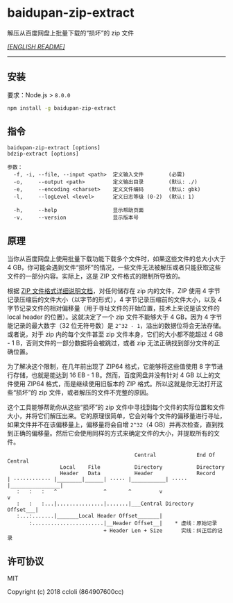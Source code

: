 baidupan-zip-extract
====================

解压从百度网盘上批量下载的“损坏”的 zip 文件

[_[ENGLISH README]_](README.md)

********************

## 安装

要求：Node.js > `8.0.0`

```sh
npm install -g baidupan-zip-extract
```

## 指令

```
baidupan-zip-extract [options]
bdzip-extract [options]

参数：
  -f, -i, --file, --input <path>  定义输入文件        (必需)
  -o,     --output <path>         定义输出目录        (默认: ./)
  -e,     --encoding <charset>    定义文件编码        (默认: gbk)
  -l,     --logLevel <level>      定义日志等级 (0-2)  (默认: 1)

  -h,     --help                  显示帮助页面
  -v,     --version               显示版本号
```

## 原理

当你从百度网盘上使用批量下载功能下载多个文件时，如果这些文件的总大小大于 4 GB，你可能会遇到文件“损坏”的情况，一些文件无法被解压或者只能获取这些文件的一部分内容。实际上，这是 ZIP 文件格式的限制所导致的。

根据 [ZIP 文件格式详细说明文档](https://pkware.cachefly.net/webdocs/casestudies/APPNOTE.TXT)，对任何储存在 zip 内的文件，ZIP 使用 4 字节记录压缩后的文件大小（以字节的形式），4 字节记录压缩前的文件大小，以及 4 字节记录文件的相对偏移量（用于寻址文件的开始位置，技术上来说是该文件的 local header 的位置）。这就决定了一个 zip 文件不能够大于 4 GB，因为 4 字节能记录的最大数字（32 位无符号数）是 `2^32 - 1`，溢出的数据位将会无法存储。或者说，对于 zip 内的每个文件甚至 zip 文件本身，它们的大小都不能超过 4 GB - 1 B，否则文件的一部分数据将会被跳过，或者 zip 无法正确找到部分文件的正确位置。

为了解决这个限制，在几年前出现了 ZIP64 格式，它能够将这些值使用 8 字节进行存储，也就是能达到 16 EB - 1 B。然而，百度网盘并没有针对 4 GB 以上的文件使用 ZIP64 格式，而是继续使用旧版本的 ZIP 格式。所以这就是你无法打开这些“损坏”的 zip 文件，或者解压的文件不完整的原因。

这个工具能够帮助你从这些“损坏”的 zip 文件中寻找到每个文件的实际位置和文件大小，并将它们解压出来。它的原理很简单，它会对每个文件的偏移量进行寻址，如果文件并不在该偏移量上，偏移量将会自增 `2^32`（4 GB）并再次检查，直到找到正确的偏移量。然后它会使用同样的方式来确定文件的大小，并提取所有的文件。

```
                                         Central             End Of Central
                 Local    File           Directory           Directory
                 Header   Data           Header              Record
| ············ |________|______| ····· |___________| ····· |________________|
   :   :   :   ^               ^       ^         v                    v
   :   :   :...|...............|.......|___Central Directory Offset___|
   :...:.......|_______Local Header Offset_______|
       :.......................|__Header Offset__|    * 虚线：原始记录
                               + Header Len + Size      实线：纠正后的记录
```

## 许可协议

MIT

Copyright (c) 2018 ccloli (864907600cc)